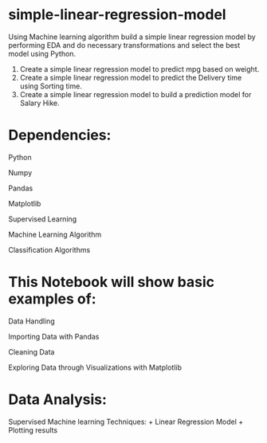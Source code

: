 # simple-linear-regression-model
Using Machine learning algorithm build a simple linear regression model by performing EDA and do necessary transformations and select the best model using Python.
1. Create a simple linear regression model to predict mpg based on weight.
2. Create a simple linear regression model to predict the Delivery time using Sorting time.
3. Create a simple linear regression model to build a prediction model for Salary Hike.

# Dependencies:
Python

Numpy

Pandas

Matplotlib

Supervised Learning

Machine Learning Algorithm

Classification Algorithms

# This Notebook will show basic examples of:
Data Handling

Importing Data with Pandas

Cleaning Data

Exploring Data through Visualizations with Matplotlib

# Data Analysis:
Supervised Machine learning Techniques: + Linear Regression Model + Plotting results
